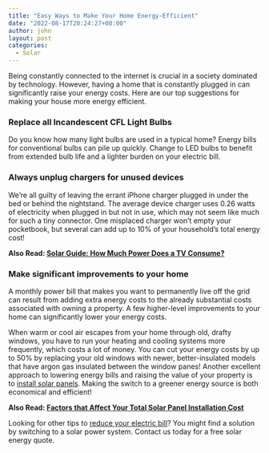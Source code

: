 ```yaml
---
title: "Easy Ways to Make Your Home Energy-Efficient"
date: "2022-08-17T20:24:27+00:00"
author: john
layout: post
categories:
  - Solar
---
```


Being constantly connected to the internet is crucial in a society dominated by technology. However, having a home that is constantly plugged in can significantly raise your energy costs. Here are our top suggestions for making your house more energy efficient.

### **Replace all Incandescent CFL Light Bulbs**

Do you know how many light bulbs are used in a typical home? Energy bills for conventional bulbs can pile up quickly. Change to LED bulbs to benefit from extended bulb life and a lighter burden on your electric bill.

### **Always unplug chargers for unused devices**

We’re all guilty of leaving the errant iPhone charger plugged in under the bed or behind the nightstand. The average device charger uses 0.26 watts of electricity when plugged in but not in use, which may not seem like much for such a tiny connector. One misplaced charger won’t empty your pocketbook, but several can add up to 10% of your household’s total energy cost!

**Also Read: [Solar Guide: How Much Power Does a TV Consume?](/solar-guide-how-much-power-does-a-tv-consume/)**

### **Make significant improvements to your home**

A monthly power bill that makes you want to permanently live off the grid can result from adding extra energy costs to the already substantial costs associated with owning a property. A few higher-level improvements to your home can significantly lower your energy costs.

When warm or cool air escapes from your home through old, drafty windows, you have to run your heating and cooling systems more frequently, which costs a lot of money. You can cut your energy costs by up to 50% by replacing your old windows with newer, better-insulated models that have argon gas insulated between the window panes! Another excellent approach to lowering energy bills and raising the value of your property is to [install solar panels](/things-to-know-before-installing-solar-panels-on-your-home/). Making the switch to a greener energy source is both economical and efficient!

**Also Read: [Factors that Affect Your Total Solar Panel Installation Cost](/factors-that-affect-your-total-solar-panel-installation-cost/)**

Looking for other tips to [reduce your electric bill](/ways-you-can-save-energy-during-the-winter/)? You might find a solution by switching to a solar power system. Contact us today for a free solar energy quote.
